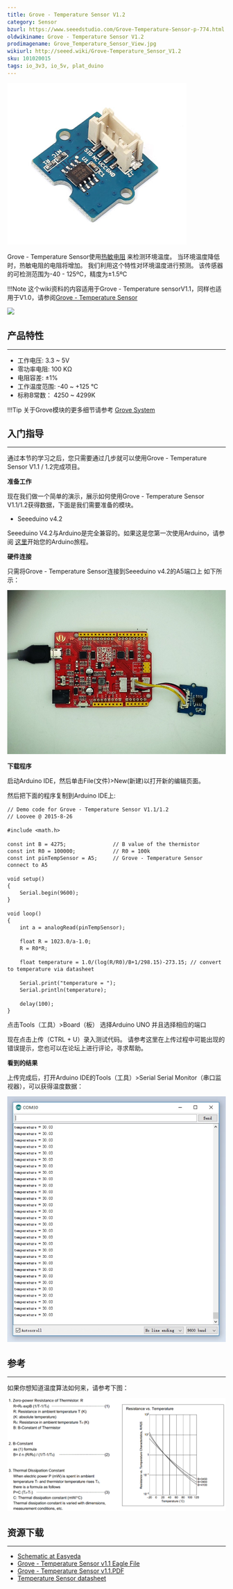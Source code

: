 ```yaml
---
title: Grove - Temperature Sensor V1.2
category: Sensor
bzurl: https://www.seeedstudio.com/Grove-Temperature-Sensor-p-774.html
oldwikiname: Grove - Temperature Sensor V1.2
prodimagename: Grove_Temperature_Sensor_View.jpg
wikiurl: http://seeed.wiki/Grove-Temperature_Sensor_V1.2
sku: 101020015
tags: io_3v3, io_5v, plat_duino
---
```

![](https://github.com/SeeedDocument/Grove-Temperature_Sensor_V1.2/raw/master/img/Grove_Temperature_Sensor_View.jpg)

Grove - Temperature Sensor使用[热敏电阻](https://github.com/SeeedDocument/Grove-Temperature_Sensor_V1.2/raw/master/res/NCP18WF104F03RC.pdf) 来检测环境温度。 当环境温度降低时，热敏电阻的电阻将增加。 我们利用这个特性对环境温度进行预测。 该传感器的可检测范围为-40 - 125ºC，精度为±1.5ºC

!!!Note
    这个wiki资料的内容适用于Grove - Temperature sensorV1.1，同样也适用于V1.0，请参阅[Grove - Temperature Sensor](http://wiki.seeedstudio.com/wiki/Grove_-_Temperature_Sensor)

[![](https://github.com/SeeedDocument/wiki_chinese/raw/master/docs/images/click_to_buy.PNG)](https://item.taobao.com/item.htm?spm=a1z10.3-c.w4002-11172317909.10.3ff19e11LH3OmL&id=520512844173)

## 产品特性
---
- 工作电压: 3.3 ~ 5V
- 零功率电阻: 100 KΩ
- 电阻容差: ±1%
- 工作温度范围: -40 ~ +125 ℃
- 标称B常数： 4250 ~ 4299K

!!!Tip
    关于Grove模块的更多细节请参考 [Grove System](http://seeed.wiki/Grove_System/)

## 入门指导
---
通过本节的学习之后，您只需要通过几步就可以使用Grove - Temperature Sensor V1.1 / 1.2完成项目。

**准备工作**  

现在我们做一个简单的演示，展示如何使用Grove - Temperature Sensor V1.1/1.2获得数据，下面是我们需要准备的模块。

- Seeeduino v4.2

Seeeduino V4.2与Arduino是完全兼容的。如果这是您第一次使用Arduino，请参阅 [这里](
http://seeed.wiki/Getting_Started_with_Seeeduino/)开始您的Arduino旅程。

**硬件连接**

只需将Grove - Temperature Sensor连接到Seeeduino v4.2的A5端口上
如下所示：

![](https://github.com/SeeedDocument/Grove-Temperature_Sensor_V1.2/raw/master/img/Grove_Temperature_Sensor_Hw_connect.jpg)


**下载程序**

启动Arduino IDE，然后单击File(文件)>New(新建)以打开新的编辑页面。

然后把下面的程序复制到Arduino IDE上:
```
// Demo code for Grove - Temperature Sensor V1.1/1.2
// Loovee @ 2015-8-26

#include <math.h>

const int B = 4275;               // B value of the thermistor
const int R0 = 100000;            // R0 = 100k
const int pinTempSensor = A5;     // Grove - Temperature Sensor connect to A5

void setup()
{
    Serial.begin(9600);
}

void loop()
{
    int a = analogRead(pinTempSensor);

    float R = 1023.0/a-1.0;
    R = R0*R;

    float temperature = 1.0/(log(R/R0)/B+1/298.15)-273.15; // convert to temperature via datasheet

    Serial.print("temperature = ");
    Serial.println(temperature);

    delay(100);
}
```

点击Tools（工具）>Board（板） 选择Arduino UNO 并且选择相应的端口

现在点击上传（CTRL + U）录入测试代码。 请参考这里在上传过程中可能出现的错误提示，您也可以在论坛上进行评论，寻求帮助。

**看到的结果**

上传完成后，打开Arduino IDE的Tools（工具）>Serial Serial Monitor（串口监视器），可以获得温度数据：

![](https://github.com/SeeedDocument/Grove-Temperature_Sensor_V1.2/raw/master/img/Grove_Temperature_Sensor_result.jpg)


## 参考
---
如果你想知道温度算法如何来，请参考下图：

![](https://github.com/SeeedDocument/Grove-Temperature_Sensor_V1.2/raw/master/img/Grove_Temperature_Sensor_Basic_Characteristics.jpg)


## 资源下载
---
- [Schematic at Easyeda](https://easyeda.com/Seeed/Grove_Temperature_sensor_v1_2-ed433e462f14455e9aa38ae1a06e4680)
- [Grove - Temperature Sensor v1.1 Eagle File](https://github.com/SeeedDocument/Grove-Temperature_Sensor_V1.2/raw/master/res/Grove_-_Temperature_sensor_v1.1.zip)
- [Grove - Temperature Sensor v1.1.PDF](https://github.com/SeeedDocument/Grove-Temperature_Sensor_V1.2/raw/master/res/Grove_-_Temperature_sensor_v1.1.pdf)
- [Temperature Sensor datasheet](https://github.com/SeeedDocument/Grove-Temperature_Sensor_V1.2/raw/master/res/NCP18WF104F03RC.pdf)
